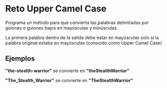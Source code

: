 # Reto Upper Camel Case

Programa un método para que convierta las palabras delimitadas por guiones o guiones bajos en mayúsculas y minúsculas. 

La primera palabra dentro de la salida debe estar en mayúsculas solo si la palabra original estaba en mayúsculas (conocido como Upper Camel Case)

## Ejemplos

**"the-stealth-warrior"** se convierte en **"theStealthWarrior"**

**"The_Stealth_Warrior"** se convierte en **"TheStealthWarrior"**
